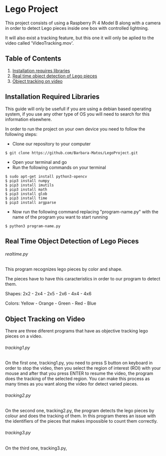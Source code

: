 # Lego Project

This project consists of using a Raspberry Pi 4 Model B along with a camera in order to detect Lego pieces inside one box with controlled lightning. 

It will also exist a tracking feature, but this one it will only be aplied to the video called 'VideoTracking.mov'.



## Table of Contents
1. [Installation requires libraries](#reqlib)  
2. [Real time object detection of Lego pieces](#objectdetectionRT)
3. [Object tracking on video](#objecttracking)

<a name="reqlib"></a> 
## Installation Required Libraries

This guide will only be usefull if you are using a debian based operating system, if you use any other type of OS you will need to search for this information elsewhere.

In order to run the project on your own device you need to follow the following steps:

- Clone our repository to your computer
```
$ git clone https://github.com/Barbara-Matos/LegoProject.git
```
- Open your terminal and go
- Run the following commands on your terminal
```
$ sudo apt-get install python3-opencv
$ pip3 install numpy
$ pip3 install imutils
$ pip3 install math
$ pip3 install glob
$ pip3 install time
$ pip3 install argparse
```
- Now run the following command replacing "program-name.py" with the name of the program you want to start running
```
$ python3 program-name.py
```

<a name="objectdetectionRT"></a>
## Real Time Object Detection of Lego Pieces 
###### realtime.py
This program recognizes lego pieces by color and shape.

The pieces have to have this caracteristics in order to our program to detect them.

Shapes: 2x2 - 2x4 - 2x5 - 2x6 - 4x4 - 4x6 

Colors: Yellow - Orange - Green - Red - Blue

<a name="objecttracking"></a>
## Object Tracking on Video

There are three diferent programs that have as objective tracking lego pieces on a video. 

###### tracking1.py
On the first one, tracking1.py, you need to press S button on keyboard in order to stop the video, then you select the region of interest (ROI) with your mouse and after that you press ENTER to resume the video, the program does the tracking of the selected region. You can make this process as many times as you want along the video for detect varied pieces.   

###### tracking2.py
On the second one, tracking2.py, the program detects the lego pieces by colour and does the tracking of them. In this program theres an issue with the identifiers of the pieces that makes impossible to count them correctly.  

###### tracking3.py
On the third one, tracking3.py, 


